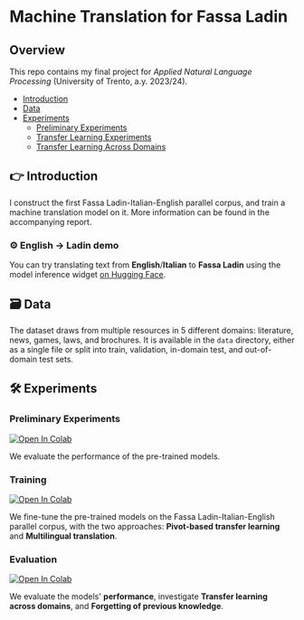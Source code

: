 # Machine Translation for Fassa Ladin

## Overview
This repo contains my final project for _Applied Natural Language Processing_ (University of Trento, a.y. 2023/24).

- [Introduction](#👉-introduction)
- [Data](#🗃️-data)
- [Experiments](#🛠-experiments)
  - [Preliminary Experiments](#preliminary-experiments)
  - [Transfer Learning Experiments](#transfer-learning-experiments)
  - [Transfer Learning Across Domains](#transfer-learning-experiments)

## 👉 Introduction
I construct the first Fassa Ladin-Italian-English parallel corpus, and train a machine translation model on it. More information can be found in the accompanying report.

### ⚙️ English → Ladin demo
You can try translating text from **English**/**Italian** to **Fassa Ladin** using the model inference widget [on Hugging Face](https://huggingface.co/jo-valer/nllb-multi).


## 🗃️ Data
The dataset draws from multiple resources in 5 different domains: literature, news, games, laws, and brochures. It is available in the `data` directory, either as a single file or split into train, validation, in-domain test, and out-of-domain test sets.

## 🛠 Experiments

### Preliminary Experiments

<a target="_blank" href="https://colab.research.google.com/github/jo-valer/ladin-lm/blob/main/preliminary.ipynb">
  <img src="https://colab.research.google.com/assets/colab-badge.svg" alt="Open In Colab"/>
</a>

We evaluate the performance of the pre-trained models.

### Training
<a target="_blank" href="https://colab.research.google.com/github/jo-valer/ladin-lm/blob/main/finetune.ipynb">
  <img src="https://colab.research.google.com/assets/colab-badge.svg" alt="Open In Colab"/>
</a>

We fine-tune the pre-trained models on the Fassa Ladin-Italian-English parallel corpus, with the two approaches: **Pivot-based transfer learning** and **Multilingual translation**.

### Evaluation
<a target="_blank" href="https://colab.research.google.com/github/jo-valer/ladin-lm/blob/main/evaluate.ipynb">
  <img src="https://colab.research.google.com/assets/colab-badge.svg" alt="Open In Colab"/>
</a>

We evaluate the models' **performance**, investigate **Transfer learning across domains**, and **Forgetting of previous knowledge**.
